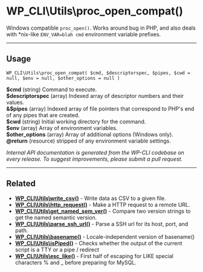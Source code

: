# WP_CLI\Utils\proc_open_compat()

Windows compatible `proc_open()`. Works around bug in PHP, and also deals with *nix-like `ENV_VAR=blah cmd` environment variable prefixes.

***

## Usage

    WP_CLI\Utils\proc_open_compat( $cmd, $descriptorspec, $pipes, $cwd = null, $env = null, $other_options = null )

<div>
<strong>$cmd</strong> (string) Command to execute.<br />
<strong>$descriptorspec</strong> (array) Indexed array of descriptor numbers and their values.<br />
<strong>&amp;$pipes</strong> (array) Indexed array of file pointers that correspond to PHP's end of any pipes that are created.<br />
<strong>$cwd</strong> (string) Initial working directory for the command.<br />
<strong>$env</strong> (array) Array of environment variables.<br />
<strong>$other_options</strong> (array) Array of additional options (Windows only).<br />
<strong>@return</strong> (resource) stripped of any environment variable settings.<br />
</div>


*Internal API documentation is generated from the WP-CLI codebase on every release. To suggest improvements, please submit a pull request.*


***

## Related

<ul>



<li><strong><a href="https://make.wordpress.org/cli/handbook/internal-api/wp-cli-utils-write-csv/">WP_CLI\Utils\write_csv()</a></strong> - Write data as CSV to a given file.</li>


<li><strong><a href="https://make.wordpress.org/cli/handbook/internal-api/wp-cli-utils-http-request/">WP_CLI\Utils\http_request()</a></strong> - Make a HTTP request to a remote URL.</li>


<li><strong><a href="https://make.wordpress.org/cli/handbook/internal-api/wp-cli-utils-get-named-sem-ver/">WP_CLI\Utils\get_named_sem_ver()</a></strong> - Compare two version strings to get the named semantic version.</li>


<li><strong><a href="https://make.wordpress.org/cli/handbook/internal-api/wp-cli-utils-parse-ssh-url/">WP_CLI\Utils\parse_ssh_url()</a></strong> - Parse a SSH url for its host, port, and path.</li>


<li><strong><a href="https://make.wordpress.org/cli/handbook/internal-api/wp-cli-utils-basename/">WP_CLI\Utils\basename()</a></strong> - Locale-independent version of basename()</li>


<li><strong><a href="https://make.wordpress.org/cli/handbook/internal-api/wp-cli-utils-ispiped/">WP_CLI\Utils\isPiped()</a></strong> - Checks whether the output of the current script is a TTY or a pipe / redirect</li>


<li><strong><a href="https://make.wordpress.org/cli/handbook/internal-api/wp-cli-utils-esc-like/">WP_CLI\Utils\esc_like()</a></strong> - First half of escaping for LIKE special characters % and _ before preparing for MySQL.</li>



</ul>


